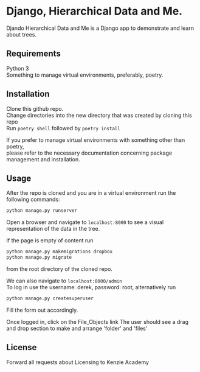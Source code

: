 # Django, Hierarchical Data and Me. 

Djando Hierarchical Data and Me is a Django app to demonstrate and learn about trees.

## Requirements
Python 3  
Something to manage virtual environments, preferably, poetry. 

## Installation

Clone this github repo.  
Change directories into the new directory that was created by cloning this repo  
Run `poetry shell` followed by `poetry install`  

If you prefer to manage virtual environments with something other than poetry,  
please refer to the necessary documentation concerning package management and installation.

## Usage

After the repo is cloned and you are in a virtual environment run the following commands:

```python
python manage.py runserver
```

Open a browser and navigate to `localhost:8000` to see a visual representation of the data in the tree.  

If the page is empty of content run
```python
python manage.py makemigrations dropbox
python manage.py migrate
```
from the root directory of the cloned repo.
  
We can also navigate to `localhost:8000/admin`  
To log in use the username: derek, password: root, alternatively run

```python
python manage.py createsuperuser
```

Fill the form out accordingly.  

Once logged in, click on the File_Objects link
The user should see a drag and drop section to make and arrange 'folder' and 'files'

## License
Forward all requests about Licensing to Kenzie Academy
